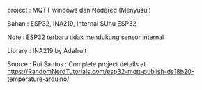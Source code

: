project : MQTT windows dan Nodered (Menyusul)


Bahan : ESP32, INA219, Internal SUhu ESP32

Note : ESP32 terbaru tidak mendukung sensor internal


Library :
INA219 by Adafruit


Source :
Rui Santos : Complete project details at https://RandomNerdTutorials.com/esp32-mqtt-publish-ds18b20-temperature-arduino/